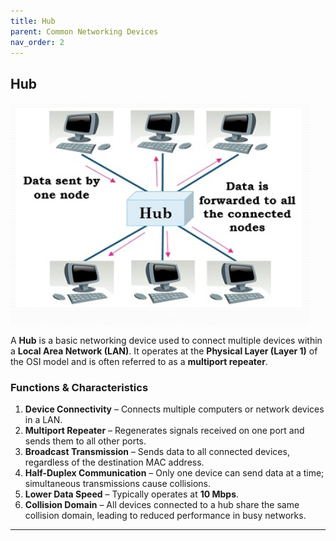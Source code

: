 ```yaml
---
title: Hub
parent: Common Networking Devices
nav_order: 2
---
```



## **Hub**

![alt text](../../assets/hub.png)

A **Hub** is a basic networking device used to connect multiple devices within a **Local Area Network (LAN)**. It operates at the **Physical Layer (Layer 1)** of the OSI model and is often referred to as a **multiport repeater**.

### **Functions & Characteristics**

1. **Device Connectivity** – Connects multiple computers or network devices in a LAN.
2. **Multiport Repeater** – Regenerates signals received on one port and sends them to all other ports.
3. **Broadcast Transmission** – Sends data to all connected devices, regardless of the destination MAC address.
4. **Half-Duplex Communication** – Only one device can send data at a time; simultaneous transmissions cause collisions.
5. **Lower Data Speed** – Typically operates at **10 Mbps**.
6. **Collision Domain** – All devices connected to a hub share the same collision domain, leading to reduced performance in busy networks.

---
